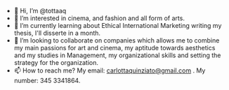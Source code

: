 - 👋 Hi, I’m @tottaaq
- 👀 I’m interested in cinema, and fashion and all form of arts. 
- 🌱 I’m currently learning about Ethical International Marketing writing my thesis, I'll disserte in a month. 
- 💞️ I’m looking to collaborate on companies which allows me to combine my main passions for art and cinema, my aptitude towards aesthetics and my studies in Management, my organizational skills and setting the strategy for the organization.
- 📫 How to reach me? My email: carlottaquinziato@gmail.com . My number: 345 3341864.

<!---
tottaaq/tottaaq is a ✨ special ✨ repository because its `README.md` (this file) appears on your GitHub profile.
You can click the Preview link to take a look at your changes.
--->
